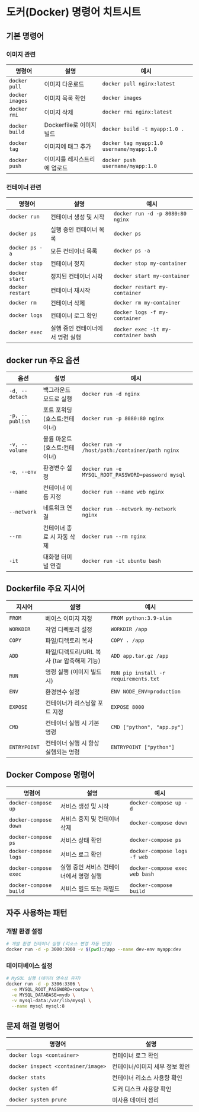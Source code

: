 # 도커(Docker) 명령어 치트시트

## 기본 명령어

### 이미지 관련

| 명령어 | 설명 | 예시 |
|--------|------|------|
| `docker pull` | 이미지 다운로드 | `docker pull nginx:latest` |
| `docker images` | 이미지 목록 확인 | `docker images` |
| `docker rmi` | 이미지 삭제 | `docker rmi nginx:latest` |
| `docker build` | Dockerfile로 이미지 빌드 | `docker build -t myapp:1.0 .` |
| `docker tag` | 이미지에 태그 추가 | `docker tag myapp:1.0 username/myapp:1.0` |
| `docker push` | 이미지를 레지스트리에 업로드 | `docker push username/myapp:1.0` |

### 컨테이너 관련

| 명령어 | 설명 | 예시 |
|--------|------|------|
| `docker run` | 컨테이너 생성 및 시작 | `docker run -d -p 8080:80 nginx` |
| `docker ps` | 실행 중인 컨테이너 목록 | `docker ps` |
| `docker ps -a` | 모든 컨테이너 목록 | `docker ps -a` |
| `docker stop` | 컨테이너 정지 | `docker stop my-container` |
| `docker start` | 정지된 컨테이너 시작 | `docker start my-container` |
| `docker restart` | 컨테이너 재시작 | `docker restart my-container` |
| `docker rm` | 컨테이너 삭제 | `docker rm my-container` |
| `docker logs` | 컨테이너 로그 확인 | `docker logs -f my-container` |
| `docker exec` | 실행 중인 컨테이너에서 명령 실행 | `docker exec -it my-container bash` |

## docker run 주요 옵션

| 옵션 | 설명 | 예시 |
|------|------|------|
| `-d, --detach` | 백그라운드 모드로 실행 | `docker run -d nginx` |
| `-p, --publish` | 포트 포워딩 (호스트:컨테이너) | `docker run -p 8080:80 nginx` |
| `-v, --volume` | 볼륨 마운트 (호스트:컨테이너) | `docker run -v /host/path:/container/path nginx` |
| `-e, --env` | 환경변수 설정 | `docker run -e MYSQL_ROOT_PASSWORD=password mysql` |
| `--name` | 컨테이너 이름 지정 | `docker run --name web nginx` |
| `--network` | 네트워크 연결 | `docker run --network my-network nginx` |
| `--rm` | 컨테이너 종료 시 자동 삭제 | `docker run --rm nginx` |
| `-it` | 대화형 터미널 연결 | `docker run -it ubuntu bash` |

## Dockerfile 주요 지시어

| 지시어 | 설명 | 예시 |
|--------|------|------|
| `FROM` | 베이스 이미지 지정 | `FROM python:3.9-slim` |
| `WORKDIR` | 작업 디렉토리 설정 | `WORKDIR /app` |
| `COPY` | 파일/디렉토리 복사 | `COPY . /app` |
| `ADD` | 파일/디렉토리/URL 복사 (tar 압축해제 기능) | `ADD app.tar.gz /app` |
| `RUN` | 명령 실행 (이미지 빌드 시) | `RUN pip install -r requirements.txt` |
| `ENV` | 환경변수 설정 | `ENV NODE_ENV=production` |
| `EXPOSE` | 컨테이너가 리스닝할 포트 지정 | `EXPOSE 8000` |
| `CMD` | 컨테이너 실행 시 기본 명령 | `CMD ["python", "app.py"]` |
| `ENTRYPOINT` | 컨테이너 실행 시 항상 실행되는 명령 | `ENTRYPOINT ["python"]` |

## Docker Compose 명령어

| 명령어 | 설명 | 예시 |
|--------|------|------|
| `docker-compose up` | 서비스 생성 및 시작 | `docker-compose up -d` |
| `docker-compose down` | 서비스 중지 및 컨테이너 삭제 | `docker-compose down` |
| `docker-compose ps` | 서비스 상태 확인 | `docker-compose ps` |
| `docker-compose logs` | 서비스 로그 확인 | `docker-compose logs -f web` |
| `docker-compose exec` | 실행 중인 서비스 컨테이너에서 명령 실행 | `docker-compose exec web bash` |
| `docker-compose build` | 서비스 빌드 또는 재빌드 | `docker-compose build` |

## 자주 사용하는 패턴

### 개발 환경 설정
```bash
# 개발 환경 컨테이너 실행 (리소스 변경 자동 반영)
docker run -d -p 3000:3000 -v $(pwd):/app --name dev-env myapp:dev
```

### 데이터베이스 설정
```bash
# MySQL 실행 (데이터 영속성 유지)
docker run -d -p 3306:3306 \
  -e MYSQL_ROOT_PASSWORD=rootpw \
  -e MYSQL_DATABASE=mydb \
  -v mysql-data:/var/lib/mysql \
  --name mysql mysql:8
```

## 문제 해결 명령어

| 명령어 | 설명 |
|--------|------|
| `docker logs <container>` | 컨테이너 로그 확인 |
| `docker inspect <container/image>` | 컨테이너/이미지 세부 정보 확인 |
| `docker stats` | 컨테이너 리소스 사용량 확인 |
| `docker system df` | 도커 디스크 사용량 확인 |
| `docker system prune` | 미사용 데이터 정리 |